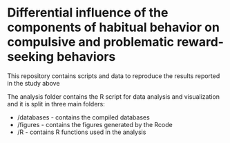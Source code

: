 # Differential influence of the components of habitual behavior on compulsive and problematic reward-seeking behaviors

This repository contains scripts and data to reproduce the results reported in the study above


The analysis folder contains the R script for data analysis and visualization and it is split in three main folders:

* /databases - contains the compiled databases
* /figures - contains the figures generated by the Rcode
* /R - contains R functions used in the analysis

